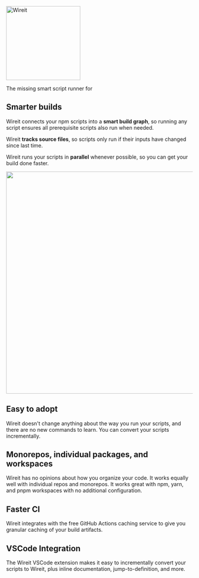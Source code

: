<section class="splash">

<img src="{{ base }}/wireit.svg" alt="Wireit" height="200">

The missing smart script runner for
<wireit-runner-picker></wireit-runner-picker>

</section>

<section class="background-gradient-1">
<div class="max-width center">

## Smarter builds

<div class="side-by-side">

<div>

Wireit connects your npm scripts into a **smart build graph**, so running any script
ensures all prerequisite scripts also run when needed.

Wireit **tracks source files**, so scripts only run if their inputs have changed
since last time.

Wireit runs your scripts in **parallel** whenever possible, so you can get your
build done faster.

</div>

<img src="{{ base }}/images/diagram.svg"  height="600">

</div>
</div>

</section>

<section>

## Easy to adopt

Wireit doesn't change anything about the way you run your scripts, and there are
no new commands to learn. You can convert your scripts incrementally.

</section>

<section>

## Monorepos, individual packages, and workspaces

Wireit has no opinions about how you organize your code. It works equally well
with individual repos and monorepos. It works great with npm, yarn, and pnpm
workspaces with no additional configuration.

</section>

<section>

## Faster CI

Wireit integrates with the free GitHub Actions caching service to give you
granular caching of your build artifacts.

</section>

<section>

## VSCode Integration

The Wireit VSCode extension makes it easy to incrementally convert your scripts
to Wireit, plus inline documentation, jump-to-definition, and more.

</section>
